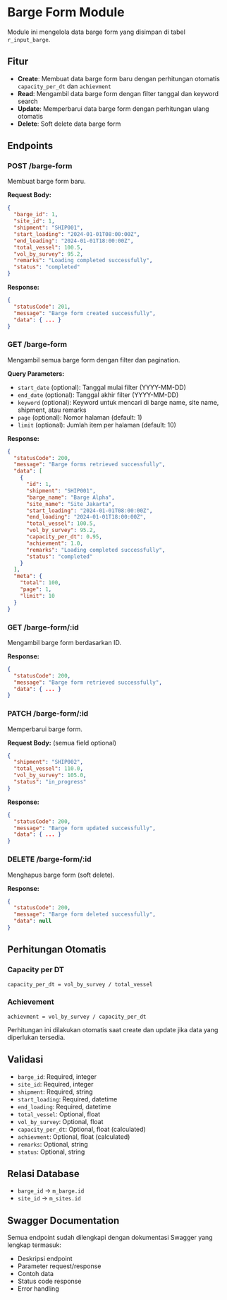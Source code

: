 # Barge Form Module

Module ini mengelola data barge form yang disimpan di tabel `r_input_barge`.

## Fitur

- **Create**: Membuat data barge form baru dengan perhitungan otomatis `capacity_per_dt` dan `achievment`
- **Read**: Mengambil data barge form dengan filter tanggal dan keyword search
- **Update**: Memperbarui data barge form dengan perhitungan ulang otomatis
- **Delete**: Soft delete data barge form

## Endpoints

### POST /barge-form
Membuat barge form baru.

**Request Body:**
```json
{
  "barge_id": 1,
  "site_id": 1,
  "shipment": "SHIP001",
  "start_loading": "2024-01-01T08:00:00Z",
  "end_loading": "2024-01-01T18:00:00Z",
  "total_vessel": 100.5,
  "vol_by_survey": 95.2,
  "remarks": "Loading completed successfully",
  "status": "completed"
}
```

**Response:**
```json
{
  "statusCode": 201,
  "message": "Barge form created successfully",
  "data": { ... }
}
```

### GET /barge-form
Mengambil semua barge form dengan filter dan pagination.

**Query Parameters:**
- `start_date` (optional): Tanggal mulai filter (YYYY-MM-DD)
- `end_date` (optional): Tanggal akhir filter (YYYY-MM-DD)
- `keyword` (optional): Keyword untuk mencari di barge name, site name, shipment, atau remarks
- `page` (optional): Nomor halaman (default: 1)
- `limit` (optional): Jumlah item per halaman (default: 10)

**Response:**
```json
{
  "statusCode": 200,
  "message": "Barge forms retrieved successfully",
  "data": [
    {
      "id": 1,
      "shipment": "SHIP001",
      "barge_name": "Barge Alpha",
      "site_name": "Site Jakarta",
      "start_loading": "2024-01-01T08:00:00Z",
      "end_loading": "2024-01-01T18:00:00Z",
      "total_vessel": 100.5,
      "vol_by_survey": 95.2,
      "capacity_per_dt": 0.95,
      "achievment": 1.0,
      "remarks": "Loading completed successfully",
      "status": "completed"
    }
  ],
  "meta": {
    "total": 100,
    "page": 1,
    "limit": 10
  }
}
```

### GET /barge-form/:id
Mengambil barge form berdasarkan ID.

**Response:**
```json
{
  "statusCode": 200,
  "message": "Barge form retrieved successfully",
  "data": { ... }
}
```

### PATCH /barge-form/:id
Memperbarui barge form.

**Request Body:** (semua field optional)
```json
{
  "shipment": "SHIP002",
  "total_vessel": 110.0,
  "vol_by_survey": 105.0,
  "status": "in_progress"
}
```

**Response:**
```json
{
  "statusCode": 200,
  "message": "Barge form updated successfully",
  "data": { ... }
}
```

### DELETE /barge-form/:id
Menghapus barge form (soft delete).

**Response:**
```json
{
  "statusCode": 200,
  "message": "Barge form deleted successfully",
  "data": null
}
```

## Perhitungan Otomatis

### Capacity per DT
```
capacity_per_dt = vol_by_survey / total_vessel
```

### Achievement
```
achievment = vol_by_survey / capacity_per_dt
```

Perhitungan ini dilakukan otomatis saat create dan update jika data yang diperlukan tersedia.

## Validasi

- `barge_id`: Required, integer
- `site_id`: Required, integer
- `shipment`: Required, string
- `start_loading`: Required, datetime
- `end_loading`: Required, datetime
- `total_vessel`: Optional, float
- `vol_by_survey`: Optional, float
- `capacity_per_dt`: Optional, float (calculated)
- `achievment`: Optional, float (calculated)
- `remarks`: Optional, string
- `status`: Optional, string

## Relasi Database

- `barge_id` → `m_barge.id`
- `site_id` → `m_sites.id`

## Swagger Documentation

Semua endpoint sudah dilengkapi dengan dokumentasi Swagger yang lengkap termasuk:
- Deskripsi endpoint
- Parameter request/response
- Contoh data
- Status code response
- Error handling
